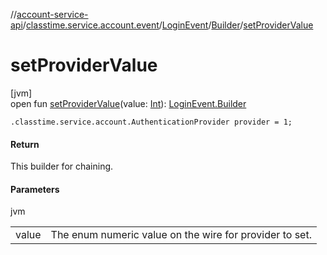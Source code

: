 //[account-service-api](../../../../index.md)/[classtime.service.account.event](../../index.md)/[LoginEvent](../index.md)/[Builder](index.md)/[setProviderValue](set-provider-value.md)

# setProviderValue

[jvm]\
open fun [setProviderValue](set-provider-value.md)(value: [Int](https://kotlinlang.org/api/latest/jvm/stdlib/kotlin/-int/index.html)): [LoginEvent.Builder](index.md)

`.classtime.service.account.AuthenticationProvider provider = 1;`

#### Return

This builder for chaining.

#### Parameters

jvm

| | |
|---|---|
| value | The enum numeric value on the wire for provider to set. |

